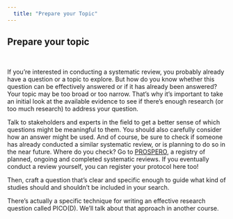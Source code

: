 ```yaml
---
  title: "Prepare your Topic"
---
```


## Prepare your topic

<br>

If you’re interested in conducting a systematic review, you probably already have a question or a topic to explore. But how do you know whether this question can be effectively answered or if it has already been answered? Your topic may be too broad or too narrow.  That’s why it’s important to take an initial look at the available evidence to see if there’s enough research (or too much research) to address your question. 

Talk to stakeholders and experts in the field to get a better sense of which questions might be meaningful to them.  You should also carefully consider how an answer might be used.  And of course, be sure to check if someone has already conducted a similar systematic review, or is planning to do so in the near future.  Where do you check? Go to [PROSPERO](https://www.crd.york.ac.uk/prospero/), a registry of  planned, ongoing and completed systematic reviews. If you eventually conduct a review yourself, you can register your protocol here too!

Then, craft a question that’s clear and specific enough to guide what kind of studies should and shouldn’t be included in your search.  

There’s actually a specific technique for writing an effective research question called PICO(D). We’ll talk about that approach in another course. 
 

